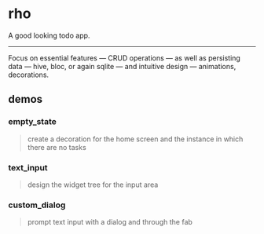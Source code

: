 # rho

A good looking todo app.

---

Focus on essential features — CRUD operations — as well as persisting data — hive, bloc, or again sqlite — and intuitive design — animations, decorations.

## demos

### empty_state

> create a decoration for the home screen and the instance in which there are no tasks

### text_input

> design the widget tree for the input area

### custom_dialog

> prompt text input with a dialog and through the fab
